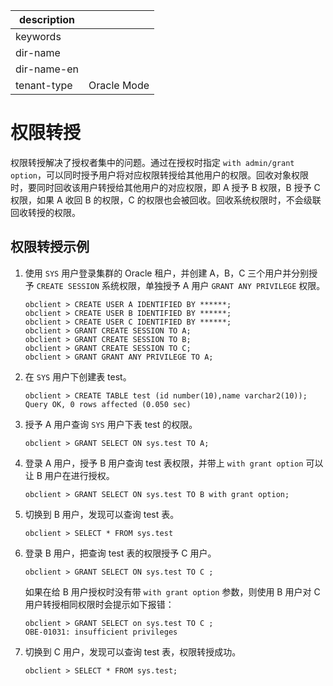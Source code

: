 |description||
|---|---|
|keywords||
|dir-name||
|dir-name-en||
|tenant-type|Oracle Mode|

# 权限转授

权限转授解决了授权者集中的问题。通过在授权时指定 `with admin/grant option`，可以同时授予用户将对应权限转授给其他用户的权限。回收对象权限时，要同时回收该用户转授给其他用户的对应权限，即 A 授予 B 权限，B 授予 C 权限，如果 A 收回 B 的权限，C 的权限也会被回收。回收系统权限时，不会级联回收转授的权限。

## 权限转授示例

1. 使用 `SYS` 用户登录集群的 Oracle 租户，并创建 A，B，C 三个用户并分别授予 `CREATE SESSION` 系统权限，单独授予 A 用户 `GRANT ANY PRIVILEGE` 权限。

    ```shell
    obclient > CREATE USER A IDENTIFIED BY ******;
    obclient > CREATE USER B IDENTIFIED BY ******;
    obclient > CREATE USER C IDENTIFIED BY ******;
    obclient > GRANT CREATE SESSION TO A;
    obclient > GRANT CREATE SESSION TO B;
    obclient > GRANT CREATE SESSION TO C;
    obclient > GRANT GRANT ANY PRIVILEGE TO A;
    ```

2. 在 `SYS` 用户下创建表 test。

    ```shell
    obclient > CREATE TABLE test (id number(10),name varchar2(10));
    Query OK, 0 rows affected (0.050 sec)
    ```

3. 授予 A 用户查询 `SYS` 用户下表 test 的权限。

    ```shell
    obclient > GRANT SELECT ON sys.test TO A;
    ```

4. 登录 A 用户，授予 B 用户查询 test 表权限，并带上 `with grant option` 可以让 B 用户在进行授权。

    ```shell
    obclient > GRANT SELECT ON sys.test TO B with grant option;
    ```

5. 切换到 B 用户，发现可以查询 test 表。

    ```shell
    obclient > SELECT * FROM sys.test
    ```

6. 登录 B 用户，把查询 test 表的权限授予 C 用户。

    ```shell
    obclient > GRANT SELECT ON sys.test TO C ;
    ```

    如果在给 B 用户授权时没有带 `with grant option` 参数，则使用 B 用户对 C 用户转授相同权限时会提示如下报错：

    ```shell
    obclient > GRANT SELECT on sys.test TO C ;
    OBE-01031: insufficient privileges
    ```

7. 切换到 C 用户，发现可以查询 test 表，权限转授成功。

    ```shell
    obclient > SELECT * FROM sys.test;
    ```
